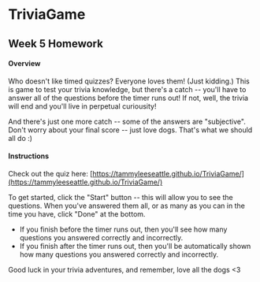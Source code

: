 # TriviaGame
## Week 5 Homework

#### Overview
Who doesn't like timed quizzes? Everyone loves them! (Just kidding.) This is game to test your trivia knowledge, but there's a catch -- you'll have to answer all of the questions before the timer runs out! If not, well, the trivia will end and you'll live in perpetual curiousity!

And there's just one more catch -- some of the answers are "subjective". Don't worry about your final score -- just love dogs. That's what we should all do :)

#### Instructions

Check out the quiz here: [https://tammyleeseattle.github.io/TriviaGame/](https://tammyleeseattle.github.io/TriviaGame/)

To get started, click the "Start" button -- this will allow you to see the questions. When you've answered them all, or as many as you can in the time you have, click "Done" at the bottom.

- If you finish before the timer runs out, then you'll see how many questions you answered correctly and incorrectly.
- If you finish after the timer runs out, then you'll be automatically shown how many questions you answered correctly and incorrectly.

Good luck in your trivia adventures, and remember, love all the dogs <3
